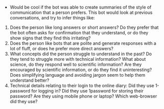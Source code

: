 * Would be cool if the bot was able to create summaries of the style of
  communication that a person prefers. This bot would look at previous
  conversations, and try to infer things like:

1. Does the person like long answers or short answers? Do they prefer that the
   bot often asks for confirmation that they understand, or do they show signs
   that they find this irritating?
2. Does the person like bots that are polite and generate responses with a lot
   of fluff, or does he prefer more direct answers?
3. What concepts did the person struggle to understand in the past? Do they tend
   to struggle more with technical information? What about science, do they
   respond well to scientific information? Are they encouraged by scientific
   information, or do they find it uninteresting? Does simplifying language and
   avoiding jargon seem to help them understand better?
4. Technical details relating to their login to the online diary: Did they use
   1-password for logging in? Did they use 1password for storing their password?
   Are they using mobile phone or laptop? Which web-browser did they use?